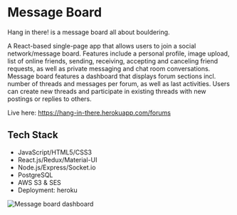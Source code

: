 # Message Board
Hang in there! is a message board all about bouldering. 

A React-based single-page app that allows users to join a social network/message board. Features include a personal profile, image upload, list of online friends, sending, receiving, accepting and canceling friend requests, as well as private messaging and chat room conversations. Message board features a dashboard that displays forum sections incl. number of threads and messages per forum, 
as well as last activities. Users can create new threads and participate in existing threads with new postings or replies to others.

Live here: https://hang-in-there.herokuapp.com/forums

## Tech Stack
* JavaScript/HTML5/CSS3
* React.js/Redux/Material-UI
* Node.js/Express/Socket.io
* PostgreSQL
* AWS S3 & SES
* Deployment: heroku

![Message board dashboard](https://github.com/[Alperen-Kan]/[Message-Board]/blob/[final]/screenshots/dashboard.jpg?raw=false)
